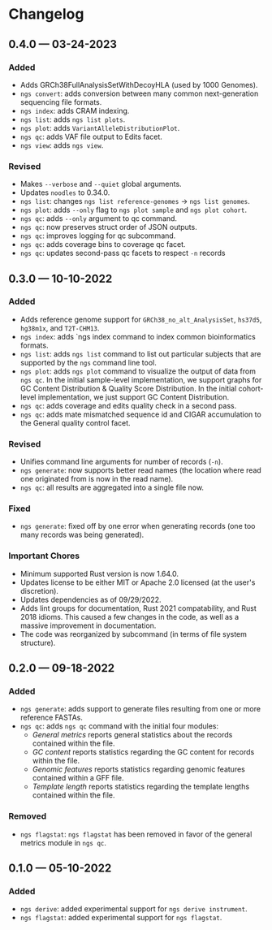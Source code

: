 # Changelog

## 0.4.0 — 03-24-2023

### Added

* Adds GRCh38FullAnalysisSetWithDecoyHLA (used by 1000 Genomes).
* `ngs convert`: adds conversion between many common next-generation sequencing
  file formats.
* `ngs index`: adds CRAM indexing.
* `ngs list`: adds `ngs list plots`.
* `ngs plot`: adds `VariantAlleleDistributionPlot`.
* `ngs qc`: adds VAF file output to Edits facet.
* `ngs view`: adds `ngs view`.

### Revised

* Makes `--verbose` and `--quiet` global arguments.
* Updates `noodles` to 0.34.0.
* `ngs list`: changes `ngs list reference-genomes` -> `ngs list genomes`.
* `ngs plot`: adds `--only` flag to `ngs plot sample` and `ngs plot cohort`.
* `ngs qc`: adds `--only` argument to qc command.
* `ngs qc`: now preserves struct order of JSON outputs.
* `ngs qc`: improves logging for qc subcommand.
* `ngs qc`: adds coverage bins to coverage qc facet.
* `ngs qc`: updates second-pass qc facets to respect `-n` records

## 0.3.0 — 10-10-2022

### Added

* Adds reference genome support for `GRCh38_no_alt_AnalysisSet`, `hs37d5`,
  `hg38m1x`, and `T2T-CHM13`.
* `ngs index`: adds `ngs index command to index common bioinformatics formats.
* `ngs list`: adds `ngs list` command to list out particular subjects that are
  supported by the `ngs` command line tool.
* `ngs plot`: adds `ngs plot` command to visualize the output of data from `ngs
  qc`. In the initial sample-level implementation, we support graphs for GC
  Content Distribution & Quality Score Distribution. In the initial cohort-level
  implementation, we just support GC Content Distribution.
* `ngs qc`: adds coverage and edits quality check in a second pass.
* `ngs qc`: adds mate mismatched sequence id and CIGAR accumulation to the
  General quality control facet.

### Revised

* Unifies command line arguments for number of records (`-n`).
* `ngs generate`: now supports better read names (the location where read one
  originated from is now in the read name).
* `ngs qc`: all results are aggregated into a single file now.

### Fixed

* `ngs generate`: fixed off by one error when generating records (one too many
  records was being generated).


### Important Chores

* Minimum supported Rust version is now 1.64.0.
* Updates license to be either MIT or Apache 2.0 licensed (at the user's
  discretion).
* Updates dependencies as of 09/29/2022.
* Adds lint groups for documentation, Rust 2021 compatability, and Rust 2018
  idioms. This caused a few changes in the code, as well as a massive
  improvement in documentation.
* The code was reorganized by subcommand (in terms of file system structure).


## 0.2.0 — 09-18-2022

### Added

* `ngs generate`: adds support to generate files resulting from one or more reference FASTAs.
* `ngs qc`: adds `ngs qc` command with the initial four modules:
  * _General metrics_ reports general statistics about the records contained within the file.
  * _GC content_ reports statistics regarding the GC content for records within the file.
  * _Genomic features_ reports statistics regarding genomic features contained within a GFF file.
  * _Template length_ reports statistics regarding the template lengths contained within the file.

### Removed

* `ngs flagstat`: `ngs flagstat` has been removed in favor of the general metrics module in `ngs qc`.

## 0.1.0 — 05-10-2022

### Added

* `ngs derive`: added experimental support for `ngs derive instrument`.
* `ngs flagstat`: added experimental support for `ngs flagstat`.
